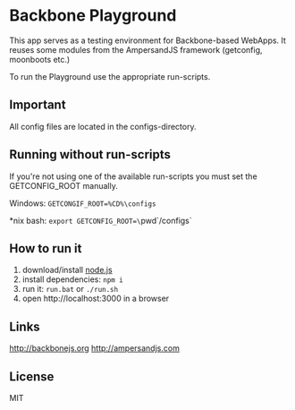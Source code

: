 # Backbone Playground

This app serves as a testing environment for Backbone-based WebApps.
It reuses some modules from the AmpersandJS framework (getconfig, moonboots etc.)

To run the Playground use the appropriate run-scripts.

## Important
All config files are located in the configs-directory.

## Running without run-scripts
If you're not using one of the available run-scripts you must set the GETCONFIG_ROOT manually.

Windows: 
`GETCONGIF_ROOT=%CD%\configs`

*nix bash:
`export GETCONFIG_ROOT=\`pwd\`/configs`

## How to run it

1. download/install [node.js](http://nodejs.org/)
1. install dependencies: `npm i`
1. run it: `run.bat` or `./run.sh`
1. open http://localhost:3000 in a browser

## Links

http://backbonejs.org
http://ampersandjs.com

## License

MIT
